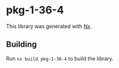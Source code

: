 # pkg-1-36-4

This library was generated with [Nx](https://nx.dev).

## Building

Run `nx build pkg-1-36-4` to build the library.
